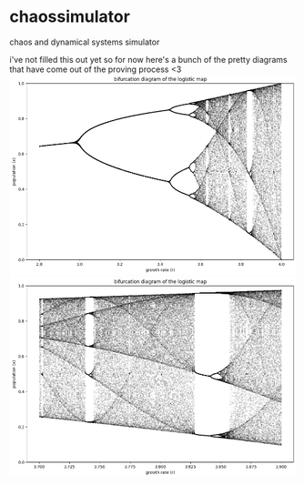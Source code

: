 # chaossimulator
chaos and dynamical systems simulator

i've not filled this out yet so for now here's a bunch of the pretty diagrams that have come out of the proving process <3
![alt text](image.png)
![alt text](image-1.png)